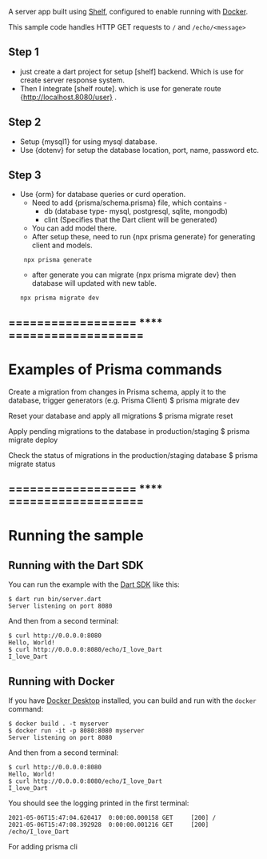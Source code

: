A server app built using [Shelf](https://pub.dev/packages/shelf),
configured to enable running with [Docker](https://www.docker.com/).

This sample code handles HTTP GET requests to `/` and `/echo/<message>`


## Step 1
 * just create a dart project for setup [shelf] backend. Which is use for create server response system. 
 * Then I integrate [shelf route]. which is use for generate route {http://localhost.8080/user} .

## Step 2
 * Setup {mysql1} for using mysql database. 
 * Use {dotenv} for setup the database location, port, name, password etc.

## Step 3
 * Use {orm} for database queries or curd operation.
   * Need to add {prisma/schema.prisma} file, which contains -
     - db (database type- mysql, postgresql, sqlite, mongodb)
     - clint (Specifies that the Dart client will be generated)
   * You can  add model there.
   * After setup these, need to run {npx prisma generate} for generating client and models.
   ```
    npx prisma generate
   ``` 
   * after generate you can migrate {npx prisma migrate dev} then database will updated with new table.
    ```
   npx prisma migrate dev
   ```


## ================== **** ===================

# Examples of Prisma commands

Create a migration from changes in Prisma schema, apply it to the database, trigger generators (e.g. Prisma Client)
$ prisma migrate dev

Reset your database and apply all migrations
$ prisma migrate reset

Apply pending migrations to the database in production/staging
$ prisma migrate deploy

Check the status of migrations in the production/staging database
$ prisma migrate status

## ================== **** ===================



# Running the sample

## Running with the Dart SDK

You can run the example with the [Dart SDK](https://dart.dev/get-dart)
like this:

```
$ dart run bin/server.dart
Server listening on port 8080
```

And then from a second terminal:
```
$ curl http://0.0.0.0:8080
Hello, World!
$ curl http://0.0.0.0:8080/echo/I_love_Dart
I_love_Dart
```

## Running with Docker

If you have [Docker Desktop](https://www.docker.com/get-started) installed, you
can build and run with the `docker` command:

```
$ docker build . -t myserver
$ docker run -it -p 8080:8080 myserver
Server listening on port 8080
```

And then from a second terminal:
```
$ curl http://0.0.0.0:8080
Hello, World!
$ curl http://0.0.0.0:8080/echo/I_love_Dart
I_love_Dart
```

You should see the logging printed in the first terminal:
```
2021-05-06T15:47:04.620417  0:00:00.000158 GET     [200] /
2021-05-06T15:47:08.392928  0:00:00.001216 GET     [200] /echo/I_love_Dart
```

For adding prisma cli
